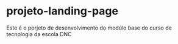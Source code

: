 # projeto-landing-page
Este é o porjeto de desenvolvimento do modúlo base do curso de tecnologia da escola DNC
